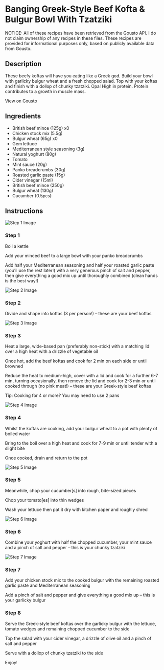 # Banging Greek-Style Beef Kofta & Bulgur Bowl With Tzatziki

NOTICE: All of these recipes have been retrieved from the Gousto API. I do not claim ownership of any recipes in these files. These recipes are provided for informational purposes only, based on publicly available data from Gousto.

## Description

These beefy koftas will have you eating like a Greek god. Build your bowl with garlicky bulgur wheat and a fresh chopped salad. Top with your koftas and finish with a dollop of chunky tzatziki. Opa! High in protein. Protein contributes to a growth in muscle mass.

[View on Gousto](https://www.gousto.co.uk/recipes/cookbook/h-protein-banging-greek-style-beef-kofta-bulgur-bowl-with-tzatziki)

## Ingredients

- British beef mince (125g) x0
- Chicken stock mix (5.5g)
- Bulgur wheat (65g) x0
- Gem lettuce
- Mediterranean style seasoning (3g)
- Natural yoghurt (80g)
- Tomato
- Mint sauce (20g)
- Panko breadcrumbs (30g)
- Roasted garlic paste (15g)
- Cider vinegar (15ml)
- British beef mince (250g)
- Bulgur wheat (130g)
- Cucumber (0.5pcs)

## Instructions

![Step 1 Image](https://production-media.gousto.co.uk/cms/recipe-step-image/step-1-1719828690621-x200.jpg)

### Step 1

Boil a kettle

Add your minced beef to a large bowl with your panko breadcrumbs

Add half your Mediterranean seasoning and half your roasted garlic paste (you’ll use the rest later!) with a very generous pinch of salt and pepper, then give everything a good mix up until thoroughly combined (clean hands is the best way!)

![Step 2 Image](https://production-media.gousto.co.uk/cms/recipe-step-image/step-2-1719828693432-x200.jpg)

### Step 2

Divide and shape into koftas (3 per person!) – these are your beef koftas

![Step 3 Image](https://production-media.gousto.co.uk/cms/recipe-step-image/step-3-1719828698515-x200.jpg)

### Step 3

Heat a large, wide-based pan (preferably non-stick) with a matching lid over a high heat with a drizzle of vegetable oil

Once hot, add the beef koftas and cook for 2 min on each side or until browned

Reduce the heat to medium-high, cover with a lid and cook for a further 6-7 min, turning occasionally, then remove the lid and cook for 2-3 min or until cooked through (no pink meat!) – these are your Greek-style beef koftas

Tip: Cooking for 4 or more? You may need to use 2 pans

![Step 4 Image](https://production-media.gousto.co.uk/cms/recipe-step-image/step-4-1719828701874-x200.jpg)

### Step 4

Whilst the koftas are cooking, add your bulgur wheat to a pot with plenty of boiled water

Bring to the boil over a high heat and cook for 7-9 min or until tender with a slight bite

Once cooked, drain and return to the pot

![Step 5 Image](https://production-media.gousto.co.uk/cms/recipe-step-image/step-5-1719828705082-x200.jpg)

### Step 5

Meanwhile, chop your cucumber[s] into rough, bite-sized pieces

Chop your tomato[es] into thin wedges

Wash your lettuce then pat it dry with kitchen paper and roughly shred

![Step 6 Image](https://production-media.gousto.co.uk/cms/recipe-step-image/step-6-1719828708978-x200.jpg)

### Step 6

Combine your yoghurt with half the chopped cucumber, your mint sauce and a pinch of salt and pepper – this is your chunky tzatziki

![Step 7 Image](https://production-media.gousto.co.uk/cms/recipe-step-image/step-7-1719828713636-x200.jpg)

### Step 7

Add your chicken stock mix to the cooked bulgur with the remaining roasted garlic paste and Mediterranean seasoning

Add a pinch of salt and pepper and give everything a good mix up – this is your garlicky bulgur

### Step 8

Serve the Greek-style beef koftas over the garlicky bulgur with the lettuce, tomato wedges and remaining chopped cucumber to the side

Top the salad with your cider vinegar, a drizzle of olive oil and a pinch of salt and pepper

Serve with a dollop of chunky tzatziki to the side

Enjoy!

